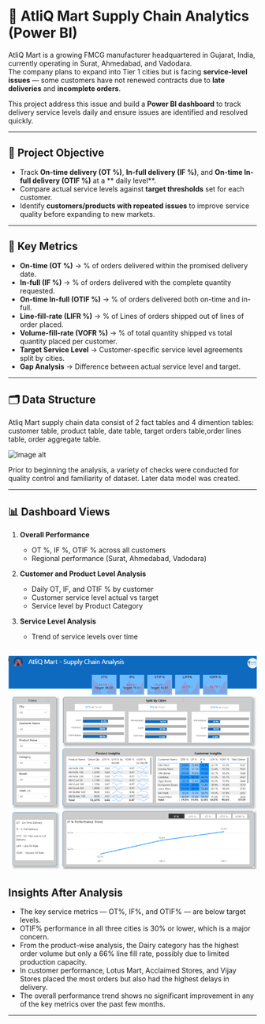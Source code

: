 # 🚚 AtliQ Mart Supply Chain Analytics (Power BI)

AtliQ Mart is a growing FMCG manufacturer headquartered in Gujarat, India, currently operating in Surat, Ahmedabad, and Vadodara.  
The company plans to expand into Tier 1 cities but is facing **service-level issues** — some customers have not renewed contracts due to **late deliveries** and **incomplete orders**.  

This project address this issue and build a **Power BI dashboard** to track delivery service levels daily and ensure issues are identified and resolved quickly.

---

## 🎯 Project Objective
- Track **On-time delivery (OT %)**, **In-full delivery (IF %)**, and **On-time In-full delivery (OTIF %)** at a ** daily level**.  
- Compare actual service levels against **target thresholds** set for each customer.  
- Identify **customers/products with repeated issues** to improve service quality before expanding to new markets.

---

## 📌 Key Metrics
- **On-time (OT %)** → % of orders delivered within the promised delivery date.  
- **In-full (IF %)** → % of orders delivered with the complete quantity requested.  
- **On-time In-full (OTIF %)** → % of orders delivered both on-time and in-full.
- **Line-fill-rate (LIFR %)** → % of Lines of orders shipped out of lines of order placed.
- **Volume-fill-rate (VOFR %)** → % of total quantity shipped vs total quantity placed per customer.
- **Target Service Level** → Customer-specific service level agreements split by cities.  
- **Gap Analysis** → Difference between actual service level and target.

---

## 🗂️ Data Structure
Atliq Mart supply chain data consist of 2 fact tables and 4 dimention tables: customer table, product table, date table, target orders table,order lines table, order aggregate table.

![Image alt
](https://github.com/sumahassan/supply_chain_project_powerBi/blob/c13b892ca4962e5ef3c9da79ba932e62b57f3ed6/Data%20Structure.png)

Prior to beginning the analysis, a variety of checks were conducted for quality control and familiarity of dataset. Later data model was created.

---

## 📊 Dashboard Views
1. **Overall Performance**
   - OT %, IF %, OTIF % across all customers
   - Regional performance (Surat, Ahmedabad, Vadodara)

2. **Customer and Product Level Analysis**
   - Daily OT, IF, and OTIF % by customer
   - Customer service level actual vs target
   - Service level by Product Category
     
3. **Service Level Analysis**
   - Trend of service levels over time
   
![image alt](https://github.com/sumahassan/supply_chain_project_powerBi/blob/main/Supply%20Chain-Power%20Bi%20Dashboard%20Image.png?raw=true)
---

## Insights After Analysis

- The key service metrics — OT%, IF%, and OTIF% — are below target levels.
- OTIF% performance in all three cities is 30% or lower, which is a major concern.
- From the product-wise analysis, the Dairy category has the highest order volume but only a 66% line fill rate, possibly due to limited production capacity.
- In customer performance, Lotus Mart, Acclaimed Stores, and Vijay Stores placed the most orders but also had the highest delays in delivery.
- The overall performance trend shows no significant improvement in any of the key metrics over the past few months.
  
---

